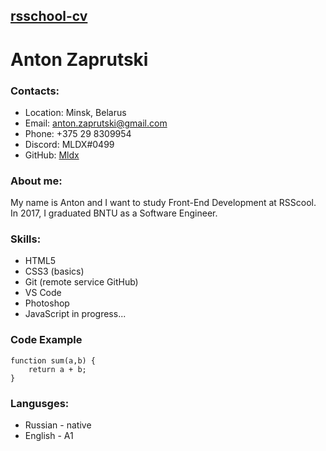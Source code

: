 ## [rsschool-cv](https://Mldx.github.io/rsschool-cv/)

# Anton Zaprutski

### __Contacts__: 
* Location: Minsk, Belarus
* Email: anton.zaprutski@gmail.com
* Phone: +375 29 8309954
* Discord: MLDX#0499
* GitHub: [Mldx](https://github.com/Mldx)

### About me: 
My name is Anton and I want to study Front-End Development at RSScool. In 2017, I graduated BNTU as a Software Engineer. 

### Skills:
* HTML5
* CSS3 (basics)
* Git (remote service GitHub)
* VS Code
* Photoshop
* JavaScript in progress...

### Code Example
```
function sum(a,b) {
    return a + b;
}
```
### Langusges: 
* Russian - native
* English - A1